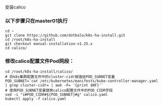 安装calico

### 以下步骤只在master01执行
```shell
cd ~
git clone https://github.com/dotbalo/k8s-ha-install.git
cd /root/k8s-ha-install 
git checkout manual-installation-v1.25.x 
cd calico/

```

	
### 修改calico配置文件Pod网段：
```shell
cd /root/k8s-ha-install/calico/
# 将k8s集群配置文件中的cluster-cidr赋值给POD_SUBNET变量
POD_SUBNET=`cat /etc/kubernetes/manifests/kube-controller-manager.yaml | grep cluster-cidr= | awk -F= '{print $NF}'`
# 使用POD_SUBNET变量替换calico配置文件中的POD_CIDR字段
sed -i "s#POD_CIDR#${POD_SUBNET}#g" calico.yaml
kubectl apply -f calico.yaml

```
